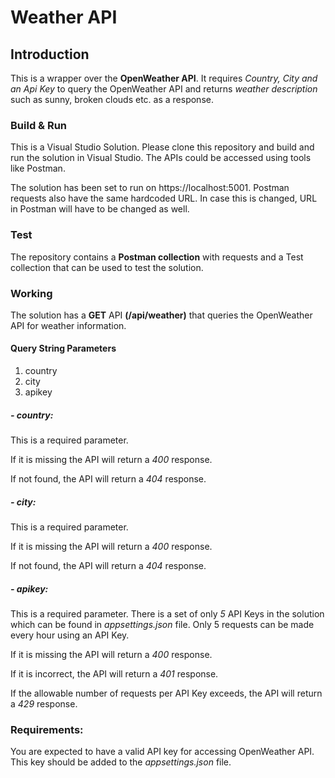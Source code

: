 # Weather API 
## Introduction
This is a wrapper over the **OpenWeather API**. It requires *Country, City and an Api Key* to query the OpenWeather API and returns *weather description* such as sunny, broken clouds etc. as a response.
### Build & Run
This is a Visual Studio Solution. Please clone this repository and build and run the solution in Visual Studio. The APIs could be accessed using tools like Postman. 

The solution has been set to run on https://localhost:5001. Postman requests also have the same hardcoded URL. In case this is changed, URL in Postman will have to be changed as well.
### Test
The repository contains a **Postman collection** with requests and a Test collection that can be used to test the solution.
### Working
The solution has a **GET** API **(/api/weather)** that queries the OpenWeather API for weather information.
#### Query String Parameters
1. country
2. city
3. apikey
##### - country:
This is a required parameter.

If it is missing the API will return a *400* response.

If not found, the API will return a *404* response.
##### - city:
This is a required parameter.

If it is missing the API will return a *400* response.

If not found, the API will return a *404* response.
##### - apikey:
This is a required parameter. There is a set of only *5* API Keys in the solution which can be found in *appsettings.json* file. Only 5 requests can be made every hour using an API Key.

If it is missing the API will return a *400* response.

If it is incorrect, the API will return a *401* response.

If the allowable number of requests per API Key exceeds, the API will return a *429* response.
### Requirements:
You are expected to have a valid API key for accessing OpenWeather API. This key should be added to the *appsettings.json* file.